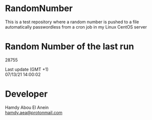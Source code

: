 # RandomNumber    
This is a test repository where a random number is pushed to a file automatically passwordless from a cron job in my Linux CentOS server    
# Random Number of the last run   
28755
      
Last update (GMT +1)    
07/13/21 14:00:02
# Developer    
Hamdy Abou El Anein   
hamdy.aea@protonmail.com
